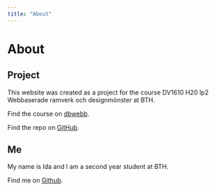 ```yaml
---
title: "About"
---
```

About
=========================
<div class="about grid grid-cols-2 gap-2">
    <div>
        <h2>Project</h2>
        <p>This website was created as a project for the course DV1610 H20 lp2 Webbaserade ramverk och designmönster at BTH.</p>
        <p>
            Find the course on <a class="font-semibold" href="https://dbwebb.se/kurser/ramverk1-v2">dbwebb</a>.
        </p>
        <p>
            Find the repo on <a class="font-semibold" href="https://github.com/IdasLam/ramverk1-project">GitHub</a>.
        </p>
    </div>
    <div>
        <h2>Me</h2>
        <p>My name is Ida and I am a second year student at BTH.</p>
        <p>
            Find me on <a class="font-semibold" href="https://github.com/IdasLam">Github</a>.
        </p>
    </div>
</div>
